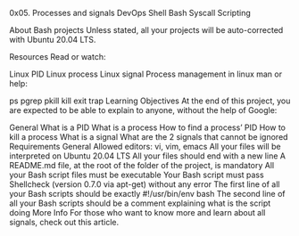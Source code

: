 0x05. Processes and signals
DevOps
Shell
Bash
Syscall
Scripting

About Bash projects
Unless stated, all your projects will be auto-corrected with Ubuntu 20.04 LTS.

Resources
Read or watch:

Linux PID
Linux process
Linux signal
Process management in linux
man or help:

ps
pgrep
pkill
kill
exit
trap
Learning Objectives
At the end of this project, you are expected to be able to explain to anyone, without the help of Google:

General
What is a PID
What is a process
How to find a process’ PID
How to kill a process
What is a signal
What are the 2 signals that cannot be ignored
Requirements
General
Allowed editors: vi, vim, emacs
All your files will be interpreted on Ubuntu 20.04 LTS
All your files should end with a new line
A README.md file, at the root of the folder of the project, is mandatory
All your Bash script files must be executable
Your Bash script must pass Shellcheck (version 0.7.0 via apt-get) without any error
The first line of all your Bash scripts should be exactly #!/usr/bin/env bash
The second line of all your Bash scripts should be a comment explaining what is the script doing
More Info
For those who want to know more and learn about all signals, check out this article.

